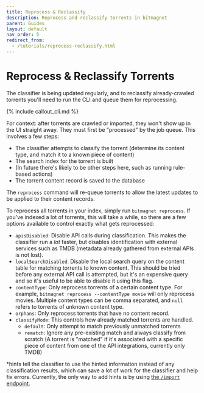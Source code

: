 ```yaml
---
title: Reprocess & Reclassify
description: Reprocess and reclassify torrents in bitmagnet
parent: Guides
layout: default
nav_order: 5
redirect_from:
  - /tutorials/reprocess-reclassify.html
---
```


# Reprocess & Reclassify Torrents

The classifier is being updated regularly, and to reclassify already-crawled torrents you'll need to run the CLI and queue them for reprocessing.

{% include callout_cli.md %}

For context: after torrents are crawled or imported, they won't show up in the UI straight away. They must first be "processed" by the job queue. This involves a few steps:

- The classifier attempts to classify the torrent (determine its content type, and match it to a known piece of content)
- The search index for the torrent is built
- (In future there's likely to be other steps here, such as running rule-based actions)
- The torrent content record is saved to the database

The `reprocess` command will re-queue torrents to allow the latest updates to be applied to their content records.

To reprocess all torrents in your index, simply run `bitmagnet reprocess`. If you've indexed a lot of torrents, this will take a while, so there are a few options available to control exactly what gets reprocessed:

- `apisDisabled`: Disable API calls during classification. This makes the classifier run a _lot_ faster, but disables identification with external services such as TMDB (metadata already gathered from external APIs is not lost).
- `localSearchDisabled`: Disable the local search query on the content table for matching torrents to known content. This should be tried before any external API call is attempted, but it's an expensive query and so it's useful to be able to disable it using this flag.
- `contentType`: Only reprocess torrents of a certain content type. For example, `bitmagnet reprocess --contentType movie` will only reprocess movies. Multiple content types can be comma separated, and `null` refers to torrents of unknown content type.
- `orphans`: Only reprocess torrents that have no content record.
- `classifyMode`: This controls how already matched torrents are handled.
  - `default`: Only attempt to match previously unmatched torrents
  - `rematch`: Ignore any pre-existing match and always classify from scratch (A torrent is "matched" if it's associated with a specific piece of content from one of the API integrations, currently only TMDB)

\*hints tell the classifier to use the hinted information instead of any classification results, which can save a lot of work for the classifier and help fix errors. Currently, the only way to add hints is by using [the `/import` endpoint](/guides/import.html).
